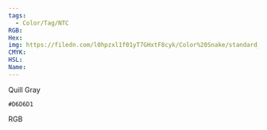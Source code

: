 ```yaml
---
tags:
  - Color/Tag/NTC
RGB:
Hex:
img: https://filedn.com/l0hpzxl1f01yT7GHxtF8cyk/Color%20Snake/standard_csv_to_svg//D6D6D1.svg
CMYK:
HSL:
Name:
---
```

Quill Gray
```palette
#D6D6D1
```
RGB
